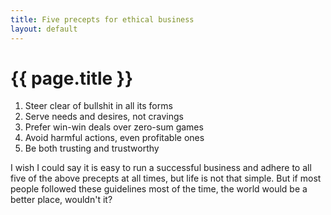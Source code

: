 ```yaml
---
title: Five precepts for ethical business
layout: default
---
```


# {{ page.title }}

1. Steer clear of bullshit in all its forms
2. Serve needs and desires, not cravings
3. Prefer win-win deals over zero-sum games
4. Avoid harmful actions, even profitable ones
5. Be both trusting and trustworthy

I wish I could say it is easy to run a successful business and adhere to all
five of the above precepts at all times, but life is not that
simple. But if most people followed these guidelines most of the time,
the world would be a better place, wouldn't it?
